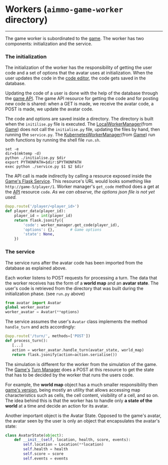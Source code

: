 # Workers (`aimmo-game-worker` directory)

---

The game worker is subordinated to the [game](game). The worker has two components: initialization and the service.

### The initialization 

The initialization of the worker has the responsibility of getting the user code and a set of options that the avatar uses at initialization. When the user updates the code in the [code editor](https://ace.c9.io/), the code gets saved in the database. 

Updating the code of a user is done with the help of the database through the [game API](game-api). The game API resource for getting the code and for posting new code is shared: when a GET is made, we receive the avatar code, a POST is made, we update the avatar code.

The code and options are saved inside a directory. The directory is built when the `initilise.py` file is executed. The [LocalWorkerManager](worker-manager)(from [Game](game)) does not call the `initialise.py` file, updating the files by hand, then running the `service.py`. The [KubernetesWorkerManager](worker-manger)(from [Game](game)) run both functions by running the shell file `run.sh`.

```shell
set -e
dir=$(mktemp -d)
python ./initialise.py $dir
export PYTHONPATH=$dir:$PYTHONPATH
exec python ./service.py $1 $2 $dir
```

The API call is made indirectly by calling a resource exposed inside the [Game's Flask Service](flask-microservice). This resource's URL would looks something like `http://game-5/player/1`. Worker manager's `get_code` method does a get at the [API](game-api) resource `code`. _As we can observe, the options json file is not yet used._

```python
@app.route('/player/<player_id>')
def player_data(player_id):
    player_id = int(player_id)
    return flask.jsonify({
        'code': worker_manager.get_code(player_id),
        'options': {},       # Game options
        'state': None,
    })
```



### The service 

The service runs after the avatar code has been imported from the database as explained above.

Each worker listens to POST requests for processing a turn. The data that the worker receives has the form of a **world map** and an **avatar state**. The user's code is retrieved from the directory that was built during the initialization phase. (see `run.py` above)

```python
from avatar import Avatar
global worker_avatar
worker_avatar = Avatar(**options)
```

The service assumes the user's `Avatar` class implements the method `handle_turn` and acts accordingly:

```python
@app.route('/turn/', methods=['POST'])
def process_turn():
   [...]
   action = worker_avatar.handle_turn(avatar_state, world_map)
   return flask.jsonify(action=action.serialise())
```

The simulation is different for the worker from the simulation of the game. The [Game's](game) [Turn Manager](turn-manager) does a POST at this resource to get the state that has to be decided by the worker that runs the users code. 

For example, the **world map** object has a much smaller responsibility then [game's version](world-map), being mostly an utility that allows accessing map characteristics such as cells, the cell content, visibility of a cell, and so on. The idea behind this is that the worker has to handle only **a state of the world** at a time and decide an action for its avatar. 

Another important object is the Avatar State. Opposed to the game's avatar, the avatar seen by the user is only an object that encapsulates the avatar's state:

```python 
class AvatarState(object):
    def __init__(self, location, health, score, events):
        self.location = Location(**location)
        self.health = health
        self.score = score
        self.events = events
```

